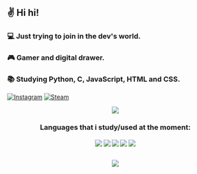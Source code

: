 ## ✌️ Hi hi!
### 💻 Just trying to join in the dev's world.
### 🎮 Gamer and digital drawer.
### 📚 Studying Python, C, JavaScript, HTML and CSS.

[![Instagram](https://img.shields.io/badge/Instagram-E4405F?style=for-the-badge&logo=instagram&logoColor=white)](https://www.instagram.com/rhide_italo/)
[![Steam](https://img.shields.io/badge/Steam-000000?style=for-the-badge&logo=steam&logoColor=white)](https://steamcommunity.com/profiles/76561198849398018/)
<br>
<p align="center">
  <img src="https://github-readme-stats.vercel.app/api?username=ItaloRhide&show_icons=true&theme=tokyonight">
</p>

<h3 align="center">
  <b>Languages that i study/used at the moment:
</h3>

<div align="center">
  <img align="center" src="https://img.shields.io/badge/C-00599C?style=for-the-badge&logo=c&logoColor=white" />
  <img align="center" src="https://img.shields.io/badge/JavaScript-323330?style=for-the-badge&logo=javascript&logoColor=F7DF1E" />
  <img align="center" src="https://img.shields.io/badge/Python-3776AB?style=for-the-badge&logo=python&logoColor=white" />
  <img align="center" src="https://img.shields.io/badge/CSS-239120?&style=for-the-badge&logo=css3&logoColor=white" />
  <img align="center" src="https://img.shields.io/badge/HTML5-E34F26?style=for-the-badge&logo=html5&logoColor=white" />
</div>
<br>
<p align="center">
  <img src="https://github-readme-stats.vercel.app/api/top-langs/?username=ItaloRhide&layout=donut">
</p>
